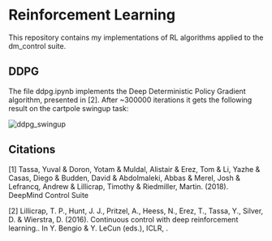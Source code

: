 # Reinforcement Learning

This repository contains my implementations of RL algorithms applied to the dm_control suite.

## DDPG

The file ddpg.ipynb implements the Deep Deterministic Policy Gradient algorithm, presented in [2]. After ~300000 iterations it gets the following result on the cartpole swingup task:

![ddpg_swingup](images/ddpg_swingup.png)


## Citations
[1] Tassa, Yuval & Doron, Yotam & Muldal, Alistair & Erez, Tom & Li, Yazhe & Casas, Diego & Budden, David & Abdolmaleki, Abbas & Merel, Josh & Lefrancq, Andrew & Lillicrap, Timothy & Riedmiller, Martin. (2018). DeepMind Control Suite

[2] Lillicrap, T. P., Hunt, J. J., Pritzel, A., Heess, N., Erez, T., Tassa, Y., Silver, D. & Wierstra, D. (2016). Continuous control with deep reinforcement learning.. In Y. Bengio & Y. LeCun (eds.), ICLR, .

